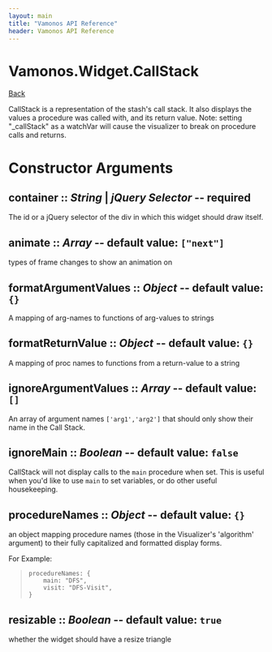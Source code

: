 ```yaml
---
layout: main
title: "Vamonos API Reference"
header: Vamonos API Reference
---
```



Vamonos.Widget.CallStack
========================

[Back](index.html)

CallStack is a representation of the stash's call stack. It also displays the values a procedure was called with, and its return value. Note: setting "_callStack" as a watchVar will cause the visualizer to break on procedure calls and returns.


Constructor Arguments
=====================

## **container** :: *String* | *jQuery Selector* -- **required**

The id or a jQuery selector of the div in which this widget should draw itself.



## **animate** :: *Array* -- default value: `["next"]`

types of frame changes to show an animation on



## **formatArgumentValues** :: *Object* -- default value: `{}`

A mapping of arg-names to functions of arg-values to strings



## **formatReturnValue** :: *Object* -- default value: `{}`

A mapping of proc names to functions from a return-value to a string



## **ignoreArgumentValues** :: *Array* -- default value: `[]`

An array of argument names `['arg1','arg2']` that should only show their name in the Call Stack.



## **ignoreMain** :: *Boolean* -- default value: `false`

CallStack will not display calls to the `main` procedure when set. This is useful when you'd like to use `main` to set variables, or do other useful housekeeping.



## **procedureNames** :: *Object* -- default value: `{}`

an object mapping procedure names (those in the Visualizer's 'algorithm' argument) to their fully capitalized and formatted display forms.

For Example:

>     procedureNames: {
>         main: "DFS",
>         visit: "DFS-Visit",
>     }



## **resizable** :: *Boolean* -- default value: `true`

whether the widget should have a resize triangle



